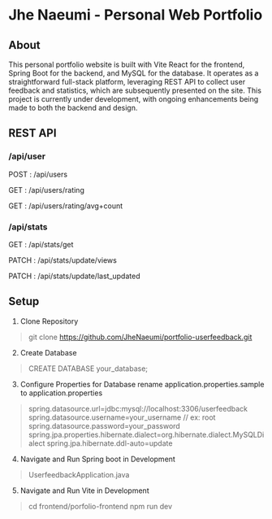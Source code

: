 # Jhe Naeumi - Personal Web Portfolio
## About

This personal portfolio website is built with Vite React for the frontend, Spring Boot for the backend, and MySQL for the database. It operates as a straightforward full-stack platform, leveraging REST API to collect user feedback and statistics, which are subsequently presented on the site. This project is currently under development, with ongoing enhancements being made to both the backend and design.

## REST API

### /api/user
POST : /api/users 

GET : /api/users/rating

GET : /api/users/rating/avg+count

### /api/stats
GET : /api/stats/get

PATCH : /api/stats/update/views

PATCH : /api/stats/update/last_updated

## Setup

1. Clone Repository
> git clone https://github.com/JheNaeumi/portfolio-userfeedback.git

2. Create Database
> CREATE DATABASE your_database;

3. Configure Properties for Database
rename application.properties.sample to application.properties
> spring.datasource.url=jdbc:mysql://localhost:3306/userfeedback
spring.datasource.username=your_username // ex: root
spring.datasource.password=your_password
spring.jpa.properties.hibernate.dialect=org.hibernate.dialect.MySQLDialect
spring.jpa.hibernate.ddl-auto=update

4. Navigate and Run Spring boot in Development
> UserfeedbackApplication.java

5. Navigate and Run Vite in Development
> cd frontend/porfolio-frontend
> npm run dev



